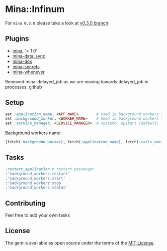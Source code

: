 # Mina::Infinum

For `mina 0.3.0` please take a look at [v0.3.0 branch](https://github.com/infinum/mina-infinum/tree/v0.3.0)
## Plugins

* [mina](https://github.com/mina-deploy/mina), '> 1.0'
* [mina-data_sync](https://github.com/d4be4st/mina-data_sync)
* [mina-dox](https://github.com/infinum/mina-dox)
* [mina-secrets](https://github.com/infinum/mina-secrets)
* [mina-whenever](https://github.com/mina-deploy/mina-whenever)

Removed mina-delayed_job as we are moving towards delayed_job in processes.
github

## Setup

``` ruby
set :application_name, <APP_NAME>        # Used in background workers tasks
set :background_worker, <WORKER_NAME>    # Used in background workers tasks (eg. 'dj')
set :service_manager, <SERVICE_MANAGER>  # systemd, upstart (default)
```

Background workers name:

```ruby
[fetch(:background_worker), fetch(:application_name), fetch(:rails_env)].join('-') # dj-labs-production
```

## Tasks

``` ruby
:restart_application # restart passenger
:'background_workers:restart'
:'background_workers:start'
:'background_workers:stop'
:'background_workers:status'
```

## Contributing

Feel free to add your own tasks

## License

The gem is available as open source under the terms of the [MIT License](http://opensource.org/licenses/MIT).
